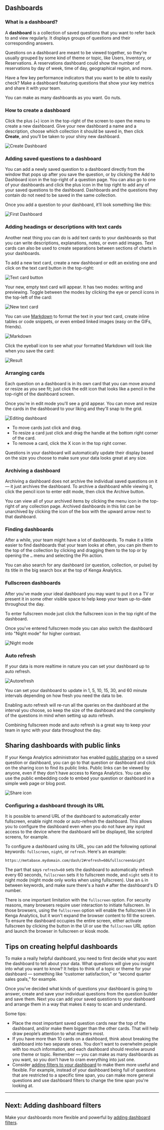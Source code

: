 ## Dashboards

### What is a dashboard?

A **dashboard** is a collection of saved questions that you want to refer back to and view regularly. It displays groups of questions and their corresponding answers.

Questions on a dashboard are meant to be viewed together, so they’re usually grouped by some kind of theme or topic, like Users, Inventory, or Reservations. A reservations dashboard could show the number of reservations by day of week, time of day, geographical region, and more.

Have a few key performance indicators that you want to be able to easily check? Make a dashboard featuring questions that show your key metrics and share it with your team.

You can make as many dashboards as you want. Go nuts.

### How to create a dashboard

Click the plus (+) icon in the top-right of the screen to open the menu to create a new dashboard. Give your new dashboard a name and a description, choose which collection it should be saved in, then click **Create**, and you’ll be taken to your shiny new dashboard.

![Create Dashboard](images/dashboards/DashboardCreate.png)

### Adding saved questions to a dashboard

You can add a newly saved question to a dashboard directly from the window that pops up after you save the question, or by clicking the Add to Dashboard icon in the top-right of a question page. You can also go to one of your dashboards and click the plus icon in the top right to add any of your saved questions to the dashboard. Dashboards and the questions they contain do not need to be saved in the same collection.

Once you add a question to your dashboard, it’ll look something like this:

![First Dashboard](images/dashboards/FirstDashboard.png)

### Adding headings or descriptions with text cards

Another neat thing you can do is add text cards to your dashboards so that you can write descriptions, explanations, notes, or even add images. Text cards can also be used to create separations between sections of charts in your dashboards.

To add a new text card, create a new dashboard or edit an existing one and click on the text card button in the top-right:

![Text card button](images/dashboards/text-cards/text-card-button.png)

Your new, empty text card will appear. It has two modes: writing and previewing. Toggle between the modes by clicking the eye or pencil icons in the top-left of the card:

![New text card](images/dashboards/text-cards/new-text-card.png)

You can use [Markdown](http://commonmark.org/help/) to format the text in your text card, create inline tables or code snippets, or even embed linked images (easy on the GIFs, friends).

![Markdown](images/dashboards/text-cards/markdown.png)

Click the eyeball icon to see what your formatted Markdown will look like when you save the card:

![Result](images/dashboards/text-cards/result.png)

### Arranging cards

Each question on a dashboard is in its own card that you can move around or resize as you see fit; just click the edit icon that looks like a pencil in the top-right of the dashboard screen.

Once you're in edit mode you'll see a grid appear. You can move and resize the cards in the dashboard to your liking and they'll snap to the grid.

![Editing dashboard](images/dashboards/DashboardEdit.png)

- To move cards just click and drag.
- To resize a card just click and drag the handle at the bottom right corner of the card.
- To remove a card, click the X icon in the top right corner.

Questions in your dashboard will automatically update their display based on the size you choose to make sure your data looks great at any size.

### Archiving a dashboard

Archiving a dashboard does not archive the individual saved questions on it — it just archives the dashboard. To archive a dashboard while viewing it, click the pencil icon to enter edit mode, then click the Archive button.

You can view all of your archived items by clicking the menu icon in the top-right of any collection page. Archived dashboards in this list can be unarchived by clicking the icon of the box with the upward arrow next to that dashboard.

### Finding dashboards

After a while, your team might have a lot of dashboards. To make it a little easier to find dashboards that your team looks at often, you can pin them to the top of the collection by clicking and dragging them to the top or by opening the `…` menu and selecting the Pin action.

You can also search for any dashboard (or question, collection, or pulse) by its title in the big search box at the top of Kenga Analytics.

### Fullscreen dashboards

After you've made your ideal dashboard you may want to put it on a TV or present it in some other visible space to help keep your team up-to-date throughout the day.

To enter fullscreen mode just click the fullscreen icon in the top right of the dashboard.

Once you've entered fullscreen mode you can also switch the dashboard into "Night mode" for higher contrast.

![Night mode](images/dashboards/DashboardNightMode.png)

### Auto refresh

If your data is more realtime in nature you can set your dashboard up to auto refresh.

![Autorefresh](images/dashboards/DashboardAutorefresh.png)

You can set your dashboard to update in 1, 5, 10, 15, 30, and 60 minute intervals depending on how fresh you need the data to be.

Enabling auto refresh will re-run all the queries on the dashboard at the interval you choose, so keep the size of the dashboard and the complexity of the questions in mind when setting up auto refresh.

Combining fullscreen mode and auto refresh is a great way to keep your team in sync with your data throughout the day.

## Sharing dashboards with public links

If your Kenga Analytics administrator has enabled [public sharing](../administration-guide/12-public-links.md) on a saved question or dashboard, you can go to that question or dashboard and click on the sharing icon to find its public links. Public links can be viewed by anyone, even if they don't have access to Kenga Analytics. You can also use the public embedding code to embed your question or dashboard in a simple web page or blog post.

![Share icon](images/share-icon.png)

### Configuring a dashboard through its URL

It is possible to amend URL of the dashboard to automatically enter fullscreen, enable night mode or auto-refresh the dashboard. This allows you to configure the dashboard even when you do not have any input access to the device where the dashboard will be displayed, like scripted screens, for example.

To configure a dashboard using its URL, you can add the following optional keywords: `fullscreen`, `night`, or `refresh`. Here's an example:

`https://metabase.mydomain.com/dash/2#refresh=60&fullscreen&night`

The part that says `refresh=60` sets the dashboard to automatically refresh every 60 seconds, `fullscreen` sets it to fullscreen mode, and `night` sets it to night mode (night mode only works when using fullscreen). Use an `&` in between keywords, and make sure there's a hash `#` after the dashboard's ID number.

There is one important limitation with the `fullscreen` option. For security reasons, many browsers require user interaction to initiate fullscreen. In those browsers, using the `fullscreen` option will enable the fullscreen UI in Kenga Analytics, but it won't expand the browser content to fill the screen. To ensure the dashboard occupies the entire screen, either activate fullscreen by clicking the button in the UI or use the `fullscreen` URL option and launch the browser in fullscreen or kiosk mode.

## Tips on creating helpful dashboards

To make a really helpful dashboard, you need to first decide what you want the dashboard to tell about your data. What questions will give you insight into what you want to know? It helps to think of a topic or theme for your dashboard — something like “customer satisfaction,” or “second quarter sales goals,” for example.

Once you’ve decided what kinds of questions your dashboard is going to answer, create and save your individual questions from the question builder and save them. Next you can add your saved questions to your dashboard and arrange them in a way that makes it easy to scan and understand.

Some tips:

- Place the most important saved question cards near the top of the dashboard, and/or make them bigger than the other cards. That will help draw people’s attention to what matters most.
- If you have more than 10 cards on a dashboard, think about breaking the dashboard into two separate ones. You don't want to overwhelm people with too much information, and each dashboard should revolve around one theme or topic. Remember — you can make as many dashboards as you want, so you don’t have to cram everything into just one.
- Consider [adding filters to your dashboard](08-dashboard-filters.md) to make them more useful and flexible. For example, instead of your dashboard being full of questions that are restricted to a specific time span, you can make more general questions and use dashboard filters to change the time span you're looking at.

---

## Next: Adding dashboard filters

Make your dashboards more flexible and powerful by [adding dashboard filters](08-dashboard-filters.md).
